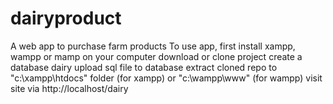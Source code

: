 # dairyproduct
A web app to purchase farm products
To use app, first install xampp, wampp or mamp on your computer
download or clone project
create a database dairy
upload sql file to database
extract cloned repo to "c:\xampp\htdocs" folder (for xampp) or "c:\wampp\www" (for wampp)
visit site via http://localhost/dairy

